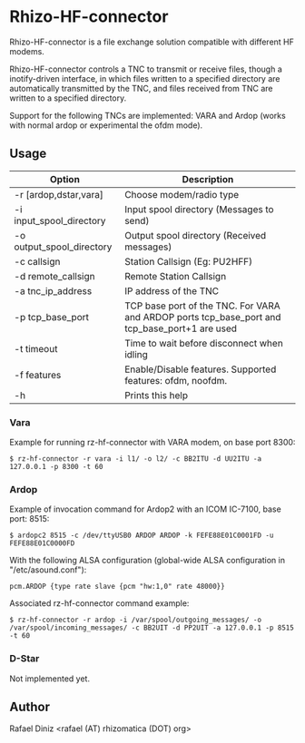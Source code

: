 # Rhizo-HF-connector

  Rhizo-HF-connector is a file exchange solution compatible with different
  HF modems.

  Rhizo-HF-connector controls a TNC to transmit or receive files,
  though a inotify-driven interface, in which files written to a specified directory
  are automatically transmitted by the TNC, and files received from TNC are
  written to a specified directory.

  Support for the following TNCs are implemented: VARA and Ardop (works
  with normal ardop or experimental the ofdm mode).

## Usage

| Option | Description |
| --- | --- |
| -r [ardop,dstar,vara] | Choose modem/radio type |
| -i input_spool_directory | Input spool directory (Messages to send) |
| -o output_spool_directory | Output spool directory (Received messages) |
| -c callsign | Station Callsign (Eg: PU2HFF) |
| -d remote_callsign | Remote Station Callsign |
| -a tnc_ip_address | IP address of the TNC |
| -p tcp_base_port | TCP base port of the TNC. For VARA and ARDOP ports tcp_base_port and tcp_base_port+1 are used |
| -t timeout | Time to wait before disconnect when idling |
| -f features | Enable/Disable features. Supported features: ofdm, noofdm.|
| -h | Prints this help |

### Vara

Example for running rz-hf-connector with VARA modem, on base port 8300:

    $ rz-hf-connector -r vara -i l1/ -o l2/ -c BB2ITU -d UU2ITU -a 127.0.0.1 -p 8300 -t 60

### Ardop

Example of invocation command for Ardop2 with an ICOM IC-7100, base port: 8515:

    $ ardopc2 8515 -c /dev/ttyUSB0 ARDOP ARDOP -k FEFE88E01C0001FD -u FEFE88E01C0000FD

With the following ALSA configuration (global-wide ALSA configuration in "/etc/asound.conf"): 

    pcm.ARDOP {type rate slave {pcm "hw:1,0" rate 48000}}

Associated rz-hf-connector command example:

    $ rz-hf-connector -r ardop -i /var/spool/outgoing_messages/ -o /var/spool/incoming_messages/ -c BB2UIT -d PP2UIT -a 127.0.0.1 -p 8515 -t 60

### D-Star

Not implemented yet.

## Author

Rafael Diniz <rafael (AT) rhizomatica (DOT) org>
